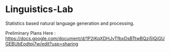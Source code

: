 # Linguistics-Lab
Statistics based natural language generation and processing.

Preliminary Plans Here : https://docs.google.com/document/d/1P2iKqXDHJvTfbxDsBTtwBQzj5lQiGUGEBUbEodtpj7w/edit?usp=sharing
